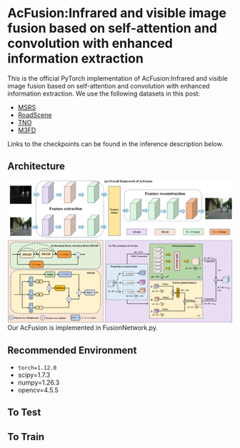 # AcFusion:Infrared and visible image fusion based on self-attention and convolution with enhanced information extraction
This is the official PyTorch implementation of AcFusion:Infrared and visible image fusion based on self-attention and convolution with enhanced information extraction. We use the following datasets in this post:
* [MSRS](https://github.com/Linfeng-Tang/PIAFusion)
* [RoadScene](https://github.com/hanna-xu/RoadScene)
* [TNO](https://figshare.com/articles/dataset/TNO_Image_Fusion_Dataset/1008029)
* [M3FD](https://github.com/dlut-dimt/TarDAL)
  
Links to the checkpoints can be found in the inference description below.

## Architecture
![](https://github.com/Ist-Zhy/AcFusion/blob/main/docs/AcFusion.png)
Our AcFusion is implemented in FusionNetwork.py.

## Recommended Environment
*   `torch=1.12.0`
*   scipy=1.7.3
*   numpy=1.26.3
*   opencv=4.5.5

## To Test

## To Train

